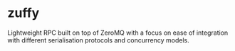 zuffy
=====

Lightweight RPC built on top of ZeroMQ with a focus on ease of integration with
different serialisation protocols and concurrency models.
